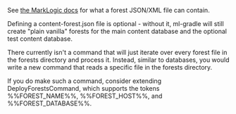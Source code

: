 See [the MarkLogic docs](http://docs.marklogic.com/REST/POST/manage/v2/forests) for what a forest JSON/XML file can
contain.

Defining a content-forest.json file is optional - without it, ml-gradle will still create "plain vanilla" forests
for the main content database and the optional test content database.

There currently isn't a command that will just iterate over every forest file in the forests directory and process it.
Instead, similar to databases, you would write a new command that reads a specific file in the forests directory.

If you do make such a command, consider extending DeployForestsCommand, which supports the tokens %%FOREST_NAME%%, 
%%FOREST_HOST%%, and %%FOREST_DATABASE%%.

